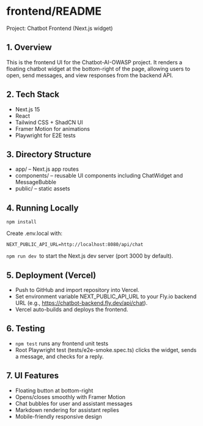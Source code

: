# frontend/README

Project: Chatbot Frontend (Next.js widget)

## 1. Overview

This is the frontend UI for the Chatbot-AI-OWASP project.
It renders a floating chatbot widget at the bottom-right of the page, allowing users to open, send messages, and view responses from the backend API.

## 2. Tech Stack

* Next.js 15
* React
* Tailwind CSS + ShadCN UI
* Framer Motion for animations
* Playwright for E2E tests

## 3. Directory Structure

* app/ – Next.js app routes
* components/ – reusable UI components including ChatWidget and MessageBubble
* public/ – static assets

## 4. Running Locally
```
npm install
```
Create .env.local with:
```
NEXT_PUBLIC_API_URL=http://localhost:8080/api/chat
```
```npm run dev ```to start the Next.js dev server (port 3000 by default).

## 5. Deployment (Vercel)

* Push to GitHub and import repository into Vercel.
* Set environment variable NEXT_PUBLIC_API_URL to your Fly.io backend URL (e.g., https://chatbot-backend.fly.dev/api/chat).
* Vercel auto-builds and deploys the frontend.

## 6. Testing

* ```npm test``` runs any frontend unit tests
* Root Playwright test (tests/e2e-smoke.spec.ts) clicks the widget, sends a message, and checks for a reply.

## 7. UI Features

* Floating button at bottom-right
* Opens/closes smoothly with Framer Motion
* Chat bubbles for user and assistant messages
* Markdown rendering for assistant replies
* Mobile-friendly responsive design